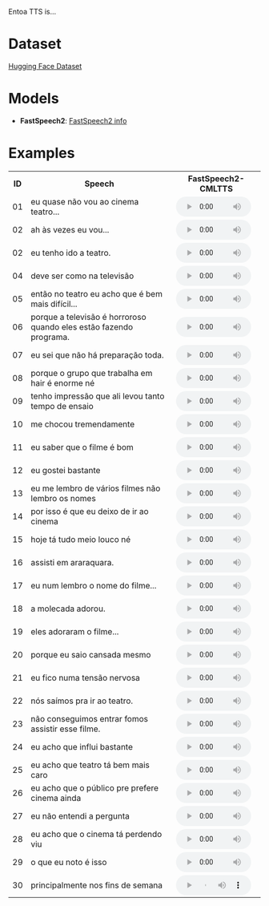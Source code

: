 Entoa TTS is...

# Dataset
[Hugging Face Dataset](https://huggingface.co/datasets/nilc-nlp/NURC-SP_ENTOA_TTS)

# Models
- **FastSpeech2**: [FastSpeech2 info](https://github.com/nilc-nlp/entoa-tts/tree/main/models/FastSpeech2)

# Examples
<table>
  <tr>
    <th>ID</th>
    <th>Speech</th>
    <th>FastSpeech2-CMLTTS</th>
  </tr>
  
<tr>  <td>01</td> <td>eu quase não vou ao cinema teatro...</td>    <td><audio controls preload style="width: 150px; height:40px;"><source src="{{ 'experiments/FastSpeech2/output/cmltts/speaker_25/eu quase não vou ao cinema teatro....wav'}}" type="audio/mpeg"></audio></td>   </tr>
<tr>  <td>02</td>  <td>ah às vezes eu vou... </td>    <td><audio controls preload style="width: 150px; height:40px;"><source src="{{ 'experiments/FastSpeech2/output/cmltts/speaker_25/ah às vezes eu vou... .wav'}}" type="audio/mpeg"></audio></td>   </tr>
<tr>  <td>02</td> <td>eu tenho ido a teatro.</td>    <td><audio controls preload style="width: 150px; height:40px;"><source src="{{ 'experiments/FastSpeech2/output/cmltts/speaker_25/eu tenho ido a teatro..wav'}}" type="audio/mpeg"></audio></td>   </tr>
<tr>  <td>04</td>  <td>deve ser como na televisão</td>    <td><audio controls preload style="width: 150px; height:40px;"><source src="{{ 'experiments/FastSpeech2/output/cmltts/speaker_25/deve ser como na televisão.wav'}}" type="audio/mpeg"></audio></td>   </tr>
<tr>  <td>05</td>  <td>então no teatro eu acho que é bem mais difícil...</td>    <td><audio controls preload style="width: 150px; height:40px;"><source src="{{ 'experiments/FastSpeech2/output/cmltts/speaker_25/então no teatro eu acho que é bem mais difícil....wav'}}" type="audio/mpeg"></audio></td>   </tr>
<tr>  <td>06</td> <td>porque a televisão é horroroso quando eles estão fazendo programa.</td>    <td><audio controls preload style="width: 150px; height:40px;"><source src="{{ 'experiments/FastSpeech2/output/cmltts/speaker_25/porque a televisão é horroroso quando eles estão fazendo programa..wav'}}" type="audio/mpeg"></audio></td>   </tr>
<tr>  <td>07</td> <td>eu sei que não há preparação toda.</td>    <td><audio controls preload style="width: 150px; height:40px;"><source src="{{ 'experiments/FastSpeech2/output/cmltts/speaker_25/eu sei que não há preparação toda..wav'}}" type="audio/mpeg"></audio></td>   </tr>
<tr>  <td>08</td> <td>porque o grupo que trabalha em hair é enorme né</td>    <td><audio controls preload style="width: 150px; height:40px;"><source src="{{ 'experiments/FastSpeech2/output/cmltts/speaker_25/porque o grupo que trabalha em hair é enorme né.wav'}}" type="audio/mpeg"></audio></td>   </tr>
<tr>  <td>09</td> <td>tenho impressão que ali levou tanto tempo de ensaio</td>    <td><audio controls preload style="width: 150px; height:40px;"><source src="{{ 'experiments/FastSpeech2/output/cmltts/speaker_25/tenho impressão que ali levou tanto tempo de ensaio.wav'}}" type="audio/mpeg"></audio></td>   </tr>
<tr>  <td>10</td> <td>me chocou tremendamente</td>    <td><audio controls preload style="width: 150px; height:40px;"><source src="{{ 'experiments/FastSpeech2/output/cmltts/speaker_25/me chocou tremendamente.wav'}}" type="audio/mpeg"></audio></td>   </tr>
<tr>  <td>11</td> <td>eu saber que o filme é bom</td>    <td><audio controls preload style="width: 150px; height:40px;"><source src="{{ 'experiments/FastSpeech2/output/cmltts/speaker_25/eu saber que o filme é bom.wav'}}" type="audio/mpeg"></audio></td>   </tr>
<tr>  <td>12</td> <td>eu gostei bastante</td>    <td><audio controls preload style="width: 150px; height:40px;"><source src="{{ 'experiments/FastSpeech2/output/cmltts/speaker_25/eu gostei bastante.wav'}}" type="audio/mpeg"></audio></td>   </tr>
<tr>  <td>13</td> <td>eu me lembro de vários filmes não lembro os nomes</td>    <td><audio controls preload style="width: 150px; height:40px;"><source src="{{ 'experiments/FastSpeech2/output/cmltts/speaker_25/eu me lembro de vários filmes não lembro os nomes.wav'}}" type="audio/mpeg"></audio></td>   </tr>
<tr>  <td>14</td> <td>por isso é que eu deixo de ir ao cinema</td>    <td><audio controls preload style="width: 150px; height:40px;"><source src="{{ 'experiments/FastSpeech2/output/cmltts/speaker_25/por isso é que eu deixo de ir ao cinema.wav'}}" type="audio/mpeg"></audio></td>   </tr>
<tr>  <td>15</td> <td>hoje tá tudo meio louco né</td>    <td><audio controls preload style="width: 150px; height:40px;"><source src="{{ 'experiments/FastSpeech2/output/cmltts/speaker_25/hoje tá tudo meio louco né.wav'}}" type="audio/mpeg"></audio></td>   </tr>
<tr>  <td>16</td>  <td>assisti em araraquara.</td>    <td><audio controls preload style="width: 150px; height:40px;"><source src="{{ 'experiments/FastSpeech2/output/cmltts/speaker_25/assisti em araraquara..wav'}}" type="audio/mpeg"></audio></td>   </tr>
<tr>  <td>17</td> <td>eu num lembro o nome do filme...</td>    <td><audio controls preload style="width: 150px; height:40px;"><source src="{{ 'experiments/FastSpeech2/output/cmltts/speaker_25/eu num lembro o nome do filme....wav'}}" type="audio/mpeg"></audio></td>   </tr>
<tr>  <td>18</td>  <td>a molecada adorou.</td>    <td><audio controls preload style="width: 150px; height:40px;"><source src="{{ 'experiments/FastSpeech2/output/cmltts/speaker_25/a molecada adorou..wav'}}" type="audio/mpeg"></audio></td>   </tr>
<tr>  <td>19</td>  <td>eles adoraram o filme...</td>    <td><audio controls preload style="width: 150px; height:40px;"><source src="{{ 'experiments/FastSpeech2/output/cmltts/speaker_25/eles adoraram o filme....wav'}}" type="audio/mpeg"></audio></td>   </tr>
<tr>  <td>20</td> <td>porque eu saio cansada mesmo</td>    <td><audio controls preload style="width: 150px; height:40px;"><source src="{{ 'experiments/FastSpeech2/output/cmltts/speaker_25/porque eu saio cansada mesmo.wav'}}" type="audio/mpeg"></audio></td>   </tr>
<tr>  <td>21</td> <td>eu fico numa tensão nervosa</td>    <td><audio controls preload style="width: 150px; height:40px;"><source src="{{ 'experiments/FastSpeech2/output/cmltts/speaker_25/eu fico numa tensão nervosa.wav'}}" type="audio/mpeg"></audio></td>   </tr>
<tr>  <td>22</td> <td>nós saímos pra ir ao teatro.</td>    <td><audio controls preload style="width: 150px; height:40px;"><source src="{{ 'experiments/FastSpeech2/output/cmltts/speaker_25/nós saímos pra ir ao teatro..wav'}}" type="audio/mpeg"></audio></td>   </tr>
<tr>  <td>23</td> <td>não conseguimos entrar fomos assistir esse filme.</td>    <td><audio controls preload style="width: 150px; height:40px;"><source src="{{ 'experiments/FastSpeech2/output/cmltts/speaker_25/não conseguimos entrar fomos assistir esse filme..wav'}}" type="audio/mpeg"></audio></td>   </tr>
<tr>  <td>24</td>  <td>eu acho que influi bastante</td>    <td><audio controls preload style="width: 150px; height:40px;"><source src="{{ 'experiments/FastSpeech2/output/cmltts/speaker_25/eu acho que influi bastante.wav'}}" type="audio/mpeg"></audio></td>   </tr>
<tr>  <td>25</td> <td>eu acho que teatro tá bem mais caro</td>    <td><audio controls preload style="width: 150px; height:40px;"><source src="{{ 'experiments/FastSpeech2/output/cmltts/speaker_25/eu acho que teatro tá bem mais caro.wav'}}" type="audio/mpeg"></audio></td>   </tr>
<tr>  <td>26</td>  <td>eu acho que o público pre prefere cinema ainda</td>    <td><audio controls preload style="width: 150px; height:40px;"><source src="{{ 'experiments/FastSpeech2/output/cmltts/speaker_25/eu acho que o público pre prefere cinema ainda.wav'}}" type="audio/mpeg"></audio></td>   </tr>
<tr>  <td>27</td> <td>eu não entendi a pergunta</td>    <td><audio controls preload style="width: 150px; height:40px;"><source src="{{ 'experiments/FastSpeech2/output/cmltts/speaker_25/eu não entendi a pergunta.wav'}}" type="audio/mpeg"></audio></td>   </tr>
<tr>  <td>28</td>  <td>eu acho que o cinema tá perdendo viu</td>    <td><audio controls preload style="width: 150px; height:40px;"><source src="{{ 'experiments/FastSpeech2/output/cmltts/speaker_25/eu acho que o cinema tá perdendo viu.wav'}}" type="audio/mpeg"></audio></td>   </tr>
<tr>  <td>29</td> <td>o que eu noto é isso</td>    <td><audio controls preload style="width: 150px; height:40px;"><source src="{{ 'experiments/FastSpeech2/output/cmltts/speaker_25/o que eu noto é isso.wav'}}" type="audio/mpeg"></audio></td>   </tr>
<tr>  <td>30</td> <td>principalmente nos fins de semana</td>    <td><audio controls preload style="width: 150px; height:40px;"><source src="{{ 'experiments/FastSpeech2/output/cmltts/speaker_25/principalmente nos fins de semana.wav'}}" type="audio/mpeg"></audio></td>   </tr>

  
</table>
